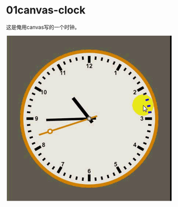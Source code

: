 # 01canvas-clock
这是俺用canvas写的一个时钟。

![clock图片](https://github.com/flyingpig2016/01canvas-clock/blob/master/img/clock.gif)
